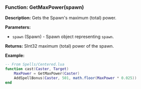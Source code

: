 ### Function: GetMaxPower(spawn)

**Description:**
Gets the Spawn's maximum (total) power.


**Parameters:**
- `spawn` (Spawn) - Spawn object representing `spawn`.

**Returns:** SInt32 maximum (total) power of the spawn.

**Example:**

```lua
-- From Spells/Centered.lua
function cast(Caster, Target)
    MaxPower = GetMaxPower(Caster)
    AddSpellBonus(Caster, 501, math.floor(MaxPower * 0.025))
end
```
